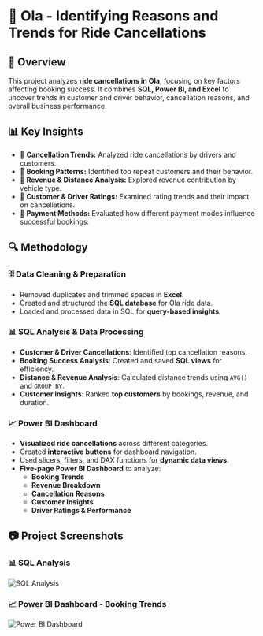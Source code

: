 # 🚖 Ola - Identifying Reasons and Trends for Ride Cancellations

## 📢 Overview
This project analyzes **ride cancellations in Ola**, focusing on key factors affecting booking success. It combines **SQL, Power BI, and Excel** to uncover trends in customer and driver behavior, cancellation reasons, and overall business performance.

## 📊 Key Insights
- 📌 **Cancellation Trends:** Analyzed ride cancellations by drivers and customers.
- 📌 **Booking Patterns:** Identified top repeat customers and their behavior.
- 📌 **Revenue & Distance Analysis:** Explored revenue contribution by vehicle type.
- 📌 **Customer & Driver Ratings:** Examined rating trends and their impact on cancellations.
- 📌 **Payment Methods:** Evaluated how different payment modes influence successful bookings.

## 🔍 **Methodology**
### 🗄️ **Data Cleaning & Preparation**
- Removed duplicates and trimmed spaces in **Excel**.
- Created and structured the **SQL database** for Ola ride data.
- Loaded and processed data in SQL for **query-based insights**.

### 📊 **SQL Analysis & Data Processing**
- **Customer & Driver Cancellations**: Identified top cancellation reasons.
- **Booking Success Analysis**: Created and saved **SQL views** for efficiency.
- **Distance & Revenue Analysis**: Calculated distance trends using `AVG()` and `GROUP BY`.
- **Customer Insights**: Ranked **top customers** by bookings, revenue, and duration.

### 📈 **Power BI Dashboard**
- **Visualized ride cancellations** across different categories.
- Created **interactive buttons** for dashboard navigation.
- Used slicers, filters, and DAX functions for **dynamic data views**.
- **Five-page Power BI Dashboard** to analyze:
  - **Booking Trends**
  - **Revenue Breakdown**
  - **Cancellation Reasons**
  - **Customer Insights**
  - **Driver Ratings & Performance**

## 📷 **Project Screenshots**
### 📊 SQL Analysis
![SQL Analysis](images/sql_analysis.png)

### 📈 Power BI Dashboard - Booking Trends
![Power BI Dashboard]([images/powerbi_dashboard.png](https://github.com/Naveennnkumar-Bit/Ola-Analysis/blob/main/OLA1.png))


